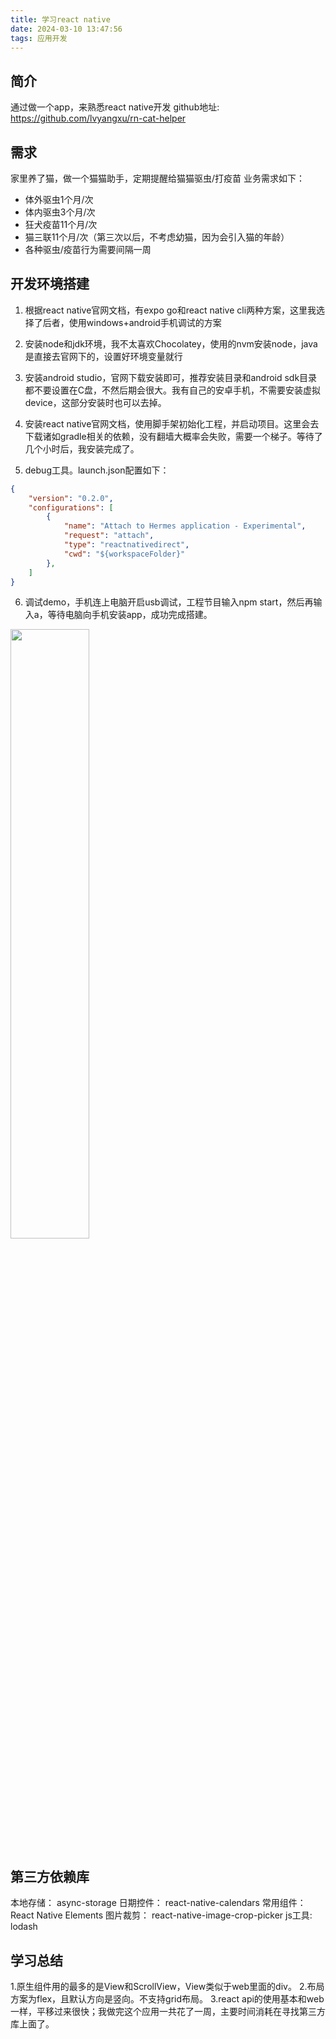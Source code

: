 ```yaml
---
title: 学习react native
date: 2024-03-10 13:47:56
tags: 应用开发
---
```


## 简介

通过做一个app，来熟悉react native开发
github地址:  https://github.com/lvyangxu/rn-cat-helper

## 需求

家里养了猫，做一个猫猫助手，定期提醒给猫猫驱虫/打疫苗
业务需求如下：
+ 体外驱虫1个月/次
+ 体内驱虫3个月/次
+ 狂犬疫苗11个月/次
+ 猫三联11个月/次（第三次以后，不考虑幼猫，因为会引入猫的年龄）
+ 各种驱虫/疫苗行为需要间隔一周

## 开发环境搭建
1. 根据react native官网文档，有expo go和react native cli两种方案，这里我选择了后者，使用windows+android手机调试的方案
2. 安装node和jdk环境，我不太喜欢Chocolatey，使用的nvm安装node，java是直接去官网下的，设置好环境变量就行
3. 安装android studio，官网下载安装即可，推荐安装目录和android sdk目录都不要设置在C盘，不然后期会很大。我有自己的安卓手机，不需要安装虚拟device，这部分安装时也可以去掉。
4. 安装react native官网文档，使用脚手架初始化工程，并启动项目。这里会去下载诸如gradle相关的依赖，没有翻墙大概率会失败，需要一个梯子。等待了几个小时后，我安装完成了。

5. debug工具。launch.json配置如下：
```json
{
    "version": "0.2.0",
    "configurations": [
        {
            "name": "Attach to Hermes application - Experimental",
            "request": "attach",
            "type": "reactnativedirect",
            "cwd": "${workspaceFolder}"
        },
    ]
}
```

6. 调试demo，手机连上电脑开启usb调试，工程节目输入npm start，然后再输入a，等待电脑向手机安装app，成功完成搭建。

<img src="./images/demo-debug.jpg" style="width:50%">

## 第三方依赖库

本地存储： async-storage
日期控件： react-native-calendars 
常用组件： React Native Elements
图片裁剪： react-native-image-crop-picker
js工具:   lodash

## 学习总结
1.原生组件用的最多的是View和ScrollView，View类似于web里面的div。
2.布局方案为flex，且默认方向是竖向。不支持grid布局。
3.react api的使用基本和web一样，平移过来很快；我做完这个应用一共花了一周，主要时间消耗在寻找第三方库上面了。